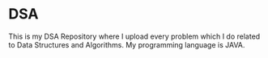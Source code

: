 # DSA
This is my DSA Repository where I upload every problem which I do related to Data Structures and Algorithms.
My programming language is JAVA.
